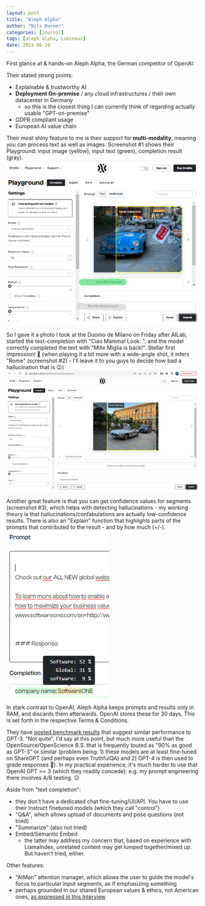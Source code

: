 ```yaml
---
layout: post
title: "Aleph Alpha"
author: "Nils Durner"
categories: [journal]
tags: [aleph alpha, Luminous]
date: 2023-06-29
---
```


First glance at & hands-on Aleph Alpha, the German competitor of OpenAI:

Their stated strong points:
- Explainable & trustworthy AI
- **Deployment On-premise** / any cloud infrastructures / their own datacenter in Germany
  - so this is the closest thing I can currently think of regarding actually usable "GPT-on-premise"
- GDPR compliant usage
- European AI value chain

Their most shiny feature to me is their support for **multi-modality**, meaning you can process text as well as images. Screenshot #1 shows their Playground: input image (yellow), input text (green), completion result (gray). \
![Aleph #1](assets/img/aleph-1.png)

 So I gave it a photo I took at the Duomo de Milano on Friday after AILab, started the text-completion with "Ciao Mamma! Look: ", and the model correctly completed the text with "Mille Miglia is back!". Stellar first impression! 🤩 (when playing it a bit more with a wide-angle shot, it infers "Rome" (screenshot #2) - I'll leave it to you guys to decide how bad a hallucination that is 😉) \
![Aleph #2](assets/img/aleph-2.png)

Another great feature is that you can get confidence values for segments (screenshot #3), which helps with detecting hallucinations - my working theory is that hallucinations/confabulations are actually low-confidence results. There is also an "Explain" function that highlights parts of the prompts that contributed to the result - and by how much (+/-). \
![Aleph #3](assets/img/aleph-3.png)

In stark contrast to OpenAI, Aleph Alpha keeps prompts and results only in RAM, and discards them afterwards. OpenAI stores these for 30 days. This is set forth in the respective Terms & Conditions.

They have [posted benchmark results](https://www.aleph-alpha.com/luminous-performance-benchmarks) that suggest similar performance to GPT-3. "Not quite", I'd say at this point, but much more useful than the OpenSource/OpenScience B.S. that is frequently touted as "90% as good as GPT-3" or similar (problem being: 1) these models are at least fine-tuned on ShareGPT (and perhaps even TruthfulQA) and 2) GPT-4 is then used to grade responses 🤪). In my practical experience, it's much harder to use that OpenAI GPT >= 3 (which they readily concede): e.g. my prompt engineering there involves A/B testing. 😕

Aside from "text completion":
- they don't have a dedicated chat fine-tuning/UI/API. You have to use their Instruct finetuned models (which they call "control")
- "Q&A", which allows upload of documents and pose questions (not tried)
- "Summarize" (also not tried)
- Embed/Semantic Embed
  - the latter may address my concern that, based on experience with LlamaIndex, unrelated content may get lumped together/mixed up. But haven't tried, either.

Other features:
- "AtMan" attention manager, which allows the user to guide the model's focus to particular input segments, as if emphasizing something
- perhaps grounded in our shared European values & ethics, not American ones, [as expressed in this Interview](https://www.heise.de/hintergrund/Interview-Aleph-Alpha-fordert-vertrauenswuerde-KI-mit-europaeischen-Werten-9196893.html)